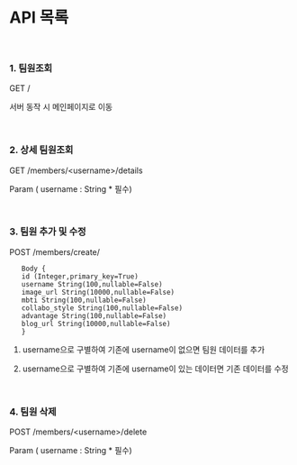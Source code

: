 # API 목록

<br/>

### 1. 팀원조회
GET /

   서버 동작 시 메인페이지로 이동
   
<br/>

### 2. 상세 팀원조회


GET /members/<username<username>>/details


   Param ( username : String * 필수)

<br/>

### 3. 팀원 추가 및 수정


POST /members/create/


       Body {
       id (Integer,primary_key=True)
       username String(100,nullable=False)
       image_url String(10000,nullable=False)
       mbti String(100,nullable=False)
       collabo_style String(100,nullable=False)
       advantage String(100,nullable=False)
       blog_url String(10000,nullable=False)
       }


   1) username으로 구별하여 기존에 username이 없으면 팀원 데이터를 추가


   2) username으로 구별하여 기존에 username이 있는 데이터면 기존 데이터를 수정

<br/>

### 4. 팀원 삭제

   POST /members/<username<username>>/delete
   
   Param ( username : String * 필수)
